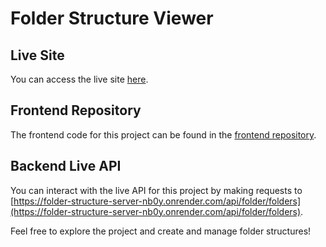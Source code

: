 # Folder Structure Viewer 

## Live Site

You can access the live site [here](https://6538cf405df130675dced74c--beamish-sprite-3ce3fa.netlify.app).

## Frontend Repository

The frontend code for this project can be found in the [frontend repository](https://github.com/sadi-tanvir/Folder-Structure-client).

## Backend Live API

You can interact with the live API for this project by making requests to [https://folder-structure-server-nb0y.onrender.com/api/folder/folders](https://folder-structure-server-nb0y.onrender.com/api/folder/folders).

Feel free to explore the project and create and manage folder structures!
